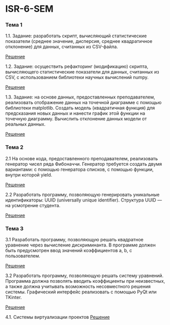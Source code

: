 # ISR-6-SEM

### Тема 1

1.1. Задание: разработать скрипт, вычисляющий статистические показатели (среднее значение, дисперсия, среднее квадратичное отклонение) для данных, считанных из CSV-файла.

[Решение](https://github.com/vektoririna/PROG-6/blob/main/indepworkinvar1-1.py)

1.2. Задание: осуществить рефакторинг (модификацию) скрипта, вычисляющего статистические показатели для данных, считанных из CSV, с использованием библиотеки научных вычислений numpy.

[Решение](https://github.com/vektoririna/PROG-6/blob/main/indepworkinvar1-2.py)

1.3. Задание: на основе данных, предоставленных преподавателем, реализовать отображение данных на точечной диаграмме с помощью  библиотеки matplotlib. Создать модель (квадратичная функция) для предсказания новых данных и нанести график этой функции на точечную диаграмму. Вычислить отклонение данных модели от реальных данных.

[Решение](https://github.com/vektoririna/PROG-6/blob/main/indepworkinvar1-3.py)

### Тема 2
2.1 На основе кода, предоставленного преподавателем, реализовать генератор чисел ряда Фибоначчи. Генератор требуется создать двумя вариантами: с помощью генератора списков, с помощью функции, внутри которой yield.

[Решение](https://github.com/vektoririna/PROG-6/blob/main/indepworkinvar2-1.py)

2.2 Разработать программу, позволяющую генерировать уникальные идентификаторы: UUID (universally unique identifier). Структура UUID — на усмотрение студента.

[Решение](https://github.com/vektoririna/PROG-6/blob/main/indepworkinvar2-2.py)

### Тема 3
3.1 Разработать программу, позволяющую решать квадратное уравнение через вычисление дискриминанта. В программе должен быть предусмотрен ввод значений коэффициентов a, b, c пользователем. 

[Решение](https://github.com/vektoririna/PROG-6/blob/main/indepworkinvar3-1.py)

3.2 Разработать программу, позволяющую решать систему уравнений. Программа должна позволять вводить коэффициенты при неизвестных, а также должна учитывать возможность несовместного решения системы. Графический интерфейс реализовать с помощью PyQt или TKinter.

[Решение](https://github.com/vektoririna/PROG-6/blob/main/indepworkinvar3-2.py)

4.1. Системы виртуализации проектов
[Решение](hhttps://github.com/vektoririna/PROG-6/blob/main/indepworkinvar4-1.ipynb)
